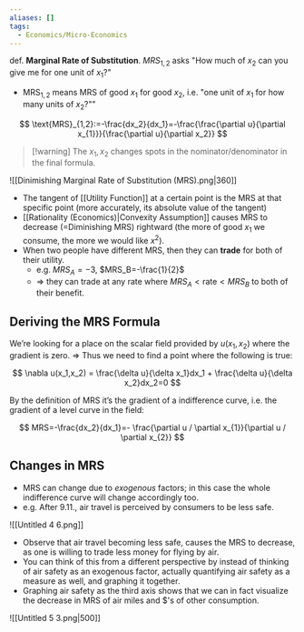 ```yaml
---
aliases: []
tags:
  - Economics/Micro-Economics
---
```


def. **Marginal Rate of Substitution**. $MRS_{1,2}$ asks "How much of $x_{2}$ can you give me for one unit of $x_{1}$?"
- $\text{MRS}_{1,2}$ means MRS of good $x_{1}$ for good $x_{2}$, i.e. "one unit of $x_{1}$ for how many units of $x_{2}$?""

$$
\text{MRS}_{1,2}:=-\frac{dx_2}{dx_1}=-\frac{\frac{\partial u}{\partial x_{1}}}{\frac{\partial u}{\partial x_2}}
$$

> [!warning] The $x_{1},x_{2}$ changes spots in the nominator/denominator in the final formula.

![[Dinimishing Marginal Rate of Substitution (MRS).png|360]]

- The tangent of [[Utility Function]] at a certain point is the MRS at that specific point (more accurately, its absolute value of the tangent)
- [[Rationality (Economics)|Convexity Assumption]] causes MRS to decrease (=Diminishing MRS) rightward (the more of good $x_1$ we consume, the more we would like $x^2$).
- When two people have different MRS, then they can **trade** for both of their utility.
	- e.g. $MRS_A = -3$, $MRS_B=-\frac{1}{2}$
	- ⇒ they can trade at any rate where $MRS_A < \text{rate} < MRS_B$ to both of their benefit.

## Deriving the MRS Formula

We’re looking for a place on the scalar field provided by $u(x_1,x_2)$ where the gradient is zero.
⇒ Thus we need to find a point where the following is true:

$$
\nabla u(x_1,x_2) = \frac{\delta u}{\delta x_1}dx_1 + \frac{\delta u}{\delta x_2}dx_2=0
$$

By the definition of MRS it’s the gradient of a indifference curve, i.e. the gradient of a level curve in the field:

$$
MRS=-\frac{dx_2}{dx_1}=- \frac{\partial u / \partial x_{1}}{\partial u / \partial x_{2}}
$$

## Changes in MRS

- MRS can change due to _exogenous_ factors; in this case the whole indifference curve will change accordingly too.
- e.g. After 9.11., air travel is perceived by consumers to be less safe.

![[Untitled 4 6.png]]

- Observe that air travel becoming less safe, causes the MRS to decrease, as one is willing to trade less money for flying by air.
- You can think of this from a different perspective by instead of thinking of air safety as an exogenous factor, actually quantifying air safety as a measure as well, and graphing it together.
- Graphing air safety as the third axis shows that we can in fact visualize the decrease in MRS of air miles and $'s of other consumption.

![[Untitled 5 3.png|500]]
